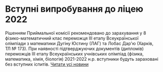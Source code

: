 
# Вступні випробування до ліцею 2022
Рішенням Приймальної комісії рекомендовано до зарахування у 8 фізико-математичний клас переможця ІІІ етапу Всеукраїнської олімпіади з математики Дугіну Юстину (ЛАГ) та Лобас Дар'ю (Харків, ТЛ № 173).
При наявності підтверджуючих документів (дипломів) переможців ІІІ етапу Всеукраїнських учнівських олімпіад (фізика, математика, хімія, біологія) 2021-2022 н.р. вступники будуть зараховані без вступних іспитів.
[Читати усі новини](/news)
       
